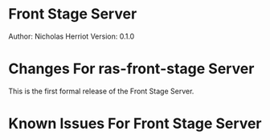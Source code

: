 Front Stage Server
============================

Author: Nicholas Herriot
Version: 0.1.0

Changes For ras-front-stage Server
============================================

This is the first formal release of the Front Stage Server. 

 
Known Issues For Front Stage Server
============================================

